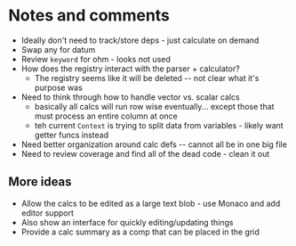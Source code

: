 # Notes and comments

- Ideally don't need to track/store deps - just calculate on demand
- Swap any for datum
- Review `keyword` for ohm - looks not used
- How does the registry interact with the parser + calculator?
  - The registry seems like it will be deleted -- not clear what it's purpose was
- Need to think through how to handle vector vs. scalar calcs
  - basically all calcs will run row wise eventually... except those that must process an entire column at once
  - teh current `Context` is trying to split data from variables - likely want getter funcs instead
- Need better organization around calc defs -- cannot all be in one big file
- Need to review coverage and find all of the dead code - clean it out

## More ideas

- Allow the calcs to be edited as a large text blob - use Monaco and add editor support
- Also show an interface for quickly editing/updating things
- Provide a calc summary as a comp that can be placed in the grid
